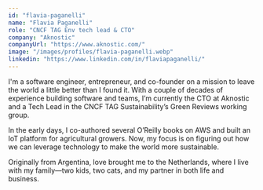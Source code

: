 ```yaml
---
id: "flavia-paganelli"
name: "Flavia Paganelli"
role: "CNCF TAG Env tech lead & CTO"
company: "Aknostic"
companyUrl: "https://www.aknostic.com/"
image: "/images/profiles/flavia-paganelli.webp"
linkedin: "https://www.linkedin.com/in/flaviapaganelli/"
---
```


I'm a software engineer, entrepreneur, and co-founder on a mission to leave the world a little better than I found it. With a couple of decades of experience building software and teams, I’m currently the CTO at Aknostic and a Tech Lead in the CNCF TAG Sustainability’s Green Reviews working group.

In the early days, I co-authored several O’Reilly books on AWS and built an IoT platform for agricultural growers. Now, my focus is on figuring out how we can leverage technology to make the world more sustainable.

Originally from Argentina, love brought me to the Netherlands, where I live with my family—two kids, two cats, and my partner in both life and business.

